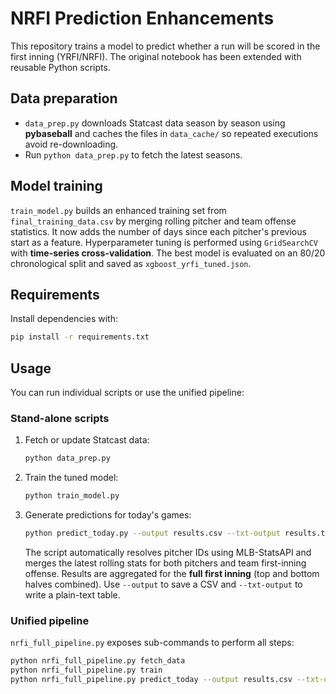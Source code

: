 # NRFI Prediction Enhancements

This repository trains a model to predict whether a run will be scored in the first inning (YRFI/NRFI). The original notebook has been extended with reusable Python scripts.

## Data preparation
- `data_prep.py` downloads Statcast data season by season using **pybaseball** and caches the files in `data_cache/` so repeated executions avoid re-downloading.
- Run `python data_prep.py` to fetch the latest seasons.

## Model training
`train_model.py` builds an enhanced training set from `final_training_data.csv` by
merging rolling pitcher and team offense statistics. It now adds the number of days
since each pitcher's previous start as a feature. Hyperparameter tuning is performed
using `GridSearchCV` with **time-series cross-validation**. The best model is
evaluated on an 80/20 chronological split and saved as `xgboost_yrfi_tuned.json`.

## Requirements
Install dependencies with:
```bash
pip install -r requirements.txt
```

## Usage
You can run individual scripts or use the unified pipeline:

### Stand-alone scripts
1. Fetch or update Statcast data:
   ```bash
   python data_prep.py
   ```
2. Train the tuned model:
   ```bash
   python train_model.py
   ```
3. Generate predictions for today's games:
   ```bash
   python predict_today.py --output results.csv --txt-output results.txt
   ```
   The script automatically resolves pitcher IDs using MLB-StatsAPI and merges
   the latest rolling stats for both pitchers and team first-inning offense. Results
   are aggregated for the **full first inning** (top and bottom halves combined).
   Use `--output` to save a CSV and `--txt-output` to write a plain-text table.

### Unified pipeline
`nrfi_full_pipeline.py` exposes sub-commands to perform all steps:
```bash
python nrfi_full_pipeline.py fetch_data
python nrfi_full_pipeline.py train
python nrfi_full_pipeline.py predict_today --output results.csv --txt-output results.txt
```
